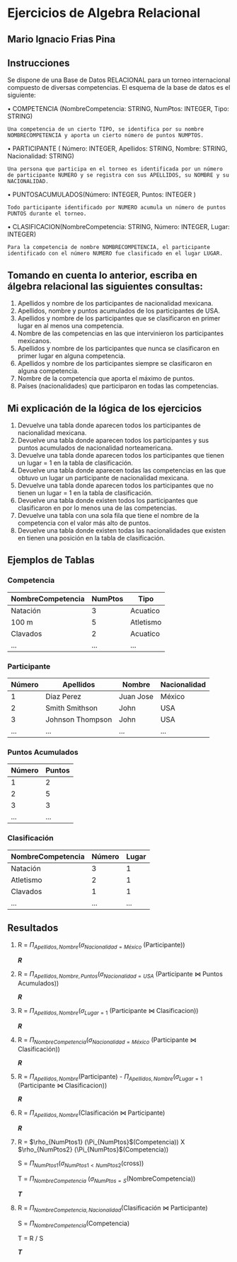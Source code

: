 # Ejercicios de Algebra Relacional
## Mario Ignacio Frias Pina

## Instrucciones

Se dispone de una Base de Datos RELACIONAL para un torneo internacional compuesto de diversas competencias. El esquema de la base de datos es el siguiente:


• COMPETENCIA (NombreCompetencia: STRING, NumPtos: INTEGER, Tipo: STRING)

    Una competencia de un cierto TIPO, se identifica por su nombre NOMBRECOMPETENCIA y aporta un cierto número de puntos NUMPTOS.


• PARTICIPANTE ( Número: INTEGER, Apellidos: STRING, Nombre: STRING, Nacionalidad: STRING)

    Una persona que participa en el torneo es identificada por un número de participante NUMERO y se registra con sus APELLIDOS, su NOMBRE y su NACIONALIDAD.


• PUNTOSACUMULADOS(Número: INTEGER, Puntos: INTEGER )

    Todo participante identificado por NUMERO acumula un número de puntos PUNTOS durante el torneo.


• CLASIFICACION(NombreCompetencia: STRING, Número: INTEGER, Lugar: INTEGER)

    Para la competencia de nombre NOMBRECOMPETENCIA, el participante identificado con el número NUMERO fue clasificado en el lugar LUGAR.

 

## Tomando en cuenta lo anterior, escriba en álgebra relacional las siguientes consultas:

1. Apellidos y nombre de los participantes de nacionalidad mexicana.
2. Apellidos, nombre y puntos acumulados de los participantes de USA.
3. Apellidos y nombre de los participantes que se clasificaron en primer lugar en al menos una competencia.
4. Nombre de las competencias en las que intervinieron los participantes mexicanos.
5. Apellidos y nombre de los participantes que nunca se clasificaron en primer lugar en alguna competencia.
6. Apellidos y nombre de los participantes siempre se clasificaron en alguna competencia.
7. Nombre de la competencia que aporta el máximo de puntos.
8. Países (nacionalidades) que participaron en todas las competencias.

## Mi explicación de la lógica de los ejercicios

1. Devuelve una tabla donde aparecen todos los participantes de nacionalidad mexicana.
2. Devuelve una tabla donde aparecen todos los participantes y sus puntos acumulados de nacionalidad norteamericana.
3. Devuelve una tabla donde aparecen todos los participantes que tienen un lugar = 1 en la tabla de clasificación.
4. Devuelve una tabla donde aparecen todas las competencias en las que obtuvo un lugar un participante de nacionalidad mexicana.
5. Devuelve una tabla donde aparecen todos los participantes que no tienen un lugar = 1 en la tabla de clasificación.
6. Devuelve una tabla donde existen todos los participantes que clasificaron en por lo menos una de las competencias.
7. Devuelve una tabla con una sola fila que tiene el nombre de la competencia con el valor más alto de puntos.
8. Devuelve una tabla donde existen todas las nacionalidades que existen en tienen una posición en la tabla de clasificación.

## Ejemplos de Tablas

### Competencia
| NombreCompetencia | NumPtos | Tipo |
| - | - | - |
| Natación | 3 | Acuatico |
| 100 m | 5 | Atletismo |
| Clavados | 2 | Acuatico |
|... |... | ...|

### Participante
| Número | Apellidos | Nombre | Nacionalidad |
| - | - | - | - |
| 1 | Diaz Perez | Juan Jose | México |
| 2 | Smith Smithson | John | USA |
| 3 | Johnson Thompson | John | USA |
|... |... | ...| ...|

### Puntos Acumulados
| Número | Puntos |
| - | - |
| 1 | 2 |
| 2 | 5 |
| 3 | 3 |
|... |... |

### Clasificación
| NombreCompetencia | Número | Lugar |
| - | - | - |
| Natación | 3 | 1 |
| Atletismo | 2 | 1 |
| Clavados | 1 | 1 |
|... |... | ...|

## Resultados

1. R = $\Pi_{Apellidos, Nombre}$($\sigma_{Nacionalidad=México}$ (Participante))

    ***R***
2. R = $\Pi_{Apellidos, Nombre, Puntos}$($\sigma_{Nacionalidad=USA}$ (Participante $\bowtie$ Puntos Acumulados))    
    
    ***R***
3. R = $\Pi_{Apellidos, Nombre}$($\sigma_{Lugar=1}$ (Participante $\bowtie$ Clasificacion))
    
    ***R***
4. R = $\Pi_{NombreCompetencia}$($\sigma_{Nacionalidad=México}$ (Participante $\bowtie$ Clasificación))

    ***R***
5. R = $\Pi_{Apellidos, Nombre}$(Participante) - $\Pi_{Apellidos, Nombre}$($\sigma_{Lugar=1}$ (Participante $\bowtie$ Clasificacion))

    ***R***
6. R = $\Pi_{Apellidos, Nombre}$(Clasificación $\bowtie$ Participante)

    ***R***
7. R = $\rho_{NumPtos1} $($\Pi_{NumPtos}$(Competencia)) X $\rho_{NumPtos2} $($\Pi_{NumPtos}$(Competencia))

    S = $\Pi_{NumPtos1}$($\sigma_{NumPtos1 < NumPtos2}$(cross))

    T = $\Pi_{NombreCompetencia}$ ($\sigma_{NumPtos = S}$(NombreCompetencia))

    ***T***
8. R = $\Pi_{NombreCompetencia, Nacionalidad}$(Clasificación $\bowtie$ Participante)

    S = $\Pi_{NombreCompetencia}$(Competencia)

    T = R / S

    ***T***
